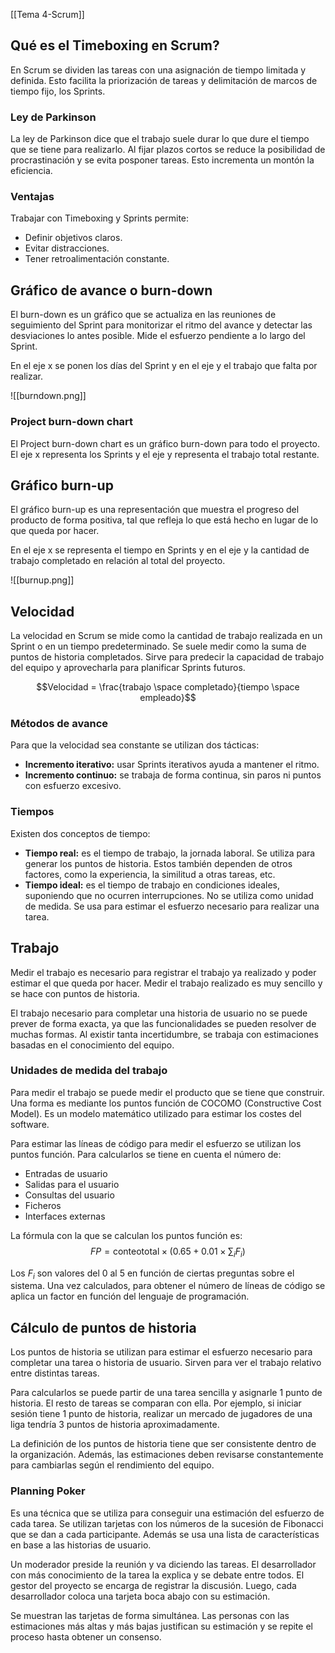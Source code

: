[[Tema 4-Scrum]]

## Qué es el Timeboxing en Scrum?
En Scrum se dividen las tareas con una asignación de tiempo limitada y definida. Esto facilita la priorización de tareas y delimitación de marcos de tiempo fijo, los Sprints.

### Ley de Parkinson
La ley de Parkinson dice que el trabajo suele durar lo que dure el tiempo que se tiene para realizarlo. Al fijar plazos cortos se reduce la posibilidad de procrastinación y se evita posponer tareas. Esto incrementa un montón la eficiencia.

### Ventajas
Trabajar con Timeboxing y Sprints permite:
+ Definir objetivos claros.
+ Evitar distracciones.
+ Tener retroalimentación constante.

## Gráfico de avance o burn-down
El burn-down es un gráfico que se actualiza en las reuniones de seguimiento del Sprint para monitorizar el ritmo del avance y detectar las desviaciones lo antes posible. Mide el esfuerzo pendiente a lo largo del Sprint.

En el eje x se ponen los días del Sprint y en el eje y el trabajo que falta por realizar.

![[burndown.png]]

### Project burn-down chart
El Project burn-down chart es un gráfico burn-down para todo el proyecto. El eje x representa los Sprints y el eje y representa el trabajo total restante.

## Gráfico burn-up
El gráfico burn-up es una representación que muestra el progreso del producto de forma positiva, tal que refleja lo que está hecho en lugar de lo que queda por hacer. 

En el eje x se representa el tiempo en Sprints y en el eje y la cantidad de trabajo completado en relación al total del proyecto.

![[burnup.png]]

## Velocidad
La velocidad en Scrum se mide como la cantidad de trabajo realizada en un Sprint o en un tiempo predeterminado. Se suele medir como la suma de puntos de historia completados. Sirve para predecir la capacidad de trabajo del equipo y aprovecharla para planificar Sprints futuros.

$$Velocidad = \frac{trabajo \space completado}{tiempo \space empleado}$$

### Métodos de avance
Para que la velocidad sea constante se utilizan dos tácticas:
+ **Incremento iterativo:** usar Sprints iterativos ayuda a mantener el ritmo.
+ **Incremento continuo:** se trabaja de forma continua, sin paros ni puntos con esfuerzo excesivo.

### Tiempos
Existen dos conceptos de tiempo:
+ **Tiempo real:** es el tiempo de trabajo, la jornada laboral. Se utiliza para generar los puntos de historia. Estos también dependen de otros factores, como la experiencia, la similitud a otras tareas, etc.
+ **Tiempo ideal:** es el tiempo de trabajo en condiciones ideales, suponiendo que no ocurren interrupciones. No se utiliza como unidad de medida. Se usa para estimar el esfuerzo necesario para realizar una tarea.

## Trabajo
Medir el trabajo es necesario para registrar el trabajo ya realizado y poder estimar el que queda por hacer. Medir el trabajo realizado es muy sencillo y se hace con puntos de historia. 

El trabajo necesario para completar una historia de usuario no se puede prever de forma exacta, ya que las funcionalidades se pueden resolver de muchas formas. Al existir tanta incertidumbre, se trabaja con estimaciones basadas en el conocimiento del equipo.

### Unidades de medida del trabajo
Para medir el trabajo se puede medir el producto que se tiene que construir. Una forma es mediante los puntos función de COCOMO (Constructive Cost Model). Es un modelo matemático utilizado para estimar los costes del software. 

Para estimar las líneas de código para medir el esfuerzo se utilizan los puntos función. Para calcularlos se tiene en cuenta el número de:
+ Entradas de usuario
+ Salidas para el usuario
+ Consultas del usuario
+ Ficheros
+ Interfaces externas

La fórmula con la que se calculan los puntos función es:
$$FP = \text{conteototal} \times \left( 0.65 + 0.01 \times \sum_{i} F_i \right)
$$

Los $F_i$ son valores del 0 al 5 en función de ciertas preguntas sobre el sistema. Una vez calculados, para obtener el número de líneas de código se aplica un factor en función del lenguaje de programación.

## Cálculo de puntos de historia
Los puntos de historia se utilizan para estimar el esfuerzo necesario para completar una tarea o historia de usuario. Sirven para ver el trabajo relativo entre distintas tareas. 

Para calcularlos se puede partir de una tarea sencilla y asignarle 1 punto de historia. El resto de tareas se comparan con ella. Por ejemplo, si iniciar sesión tiene 1 punto de historia, realizar un mercado de jugadores de una liga tendría 3 puntos de historia aproximadamente.

La definición de los puntos de historia tiene que ser consistente dentro de la organización. Además, las estimaciones deben revisarse constantemente para cambiarlas según el rendimiento del equipo.

### Planning Poker
Es una técnica que se utiliza para conseguir una estimación del esfuerzo de cada tarea. Se utilizan tarjetas con los números de la sucesión de Fibonacci que se dan a cada participante. Además se usa una lista de características en base a las historias de usuario.

Un moderador preside la reunión y va diciendo las tareas. El desarrollador con más conocimiento de la tarea la explica y se debate entre todos. El gestor del proyecto se encarga de registrar la discusión. Luego, cada desarrollador coloca una tarjeta boca abajo con su estimación. 

Se muestran las tarjetas de forma simultánea. Las personas con las estimaciones más altas y más bajas justifican su estimación y se repite el proceso hasta obtener un consenso. 